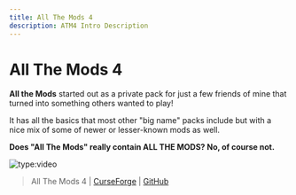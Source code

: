```yaml
---
title: All The Mods 4
description: ATM4 Intro Description
---
```


# All The Mods 4

**All the Mods** started out as a private pack for just a few friends of mine that turned into something others wanted to play! 

It has all the basics that most other "big name" packs include but with a nice mix of some of newer or lesser-known mods as well.

**Does "All The Mods" really contain ALL THE MODS? No, of course not.**

![type:video](https://youtube.com/embed/kbuyqi1vXCA)

> All The Mods 4 | [CurseForge](https://legacy.curseforge.com/minecraft/modpacks/all-the-mods-4) | [GitHub](https://github.com/AllTheMods/ATM4)
